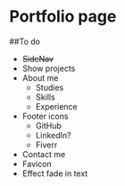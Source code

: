 # Portfolio page

##To do

- ~~SideNav~~
- Show projects
- About me
   - Studies
   - Skills
   - Experience
- Footer icons
    - GitHub
    - LinkedIn?
    - Fiverr
- Contact me
- Favicon
- Effect fade in text 
